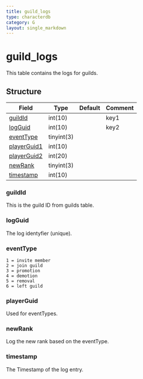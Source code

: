 ```yaml
---
title: guild_logs
type: characterdb
category: G
layout: single_markdown
---
```


# guild_logs
This table contains the logs for guilds.

## Structure

Field                      | Type       | Default | Comment
-------------------------- | ---------- | ------- | -------
[guildId](#guildId)        | int(10)    |         | key1
[logGuid](#logGuid)        | int(10)    |         | key2
[eventType](#eventType)    | tinyint(3) |         |        
[playerGuid1](#playerGuid) | int(10)    |         |        
[playerGuid2](#playerGuid) | int(20)    |         |        
[newRank](#newRank)        | tinyint(3) |         |        
[timestamp](#timestamp)    | int(10)    |         |        


### guildId

This is the guild ID from guilds table.

### logGuid

The log identyfier (unique).

### eventType

    1 = invite member
    2 = join guild
    3 = promotion
    4 = demotion
    5 = removal
    6 = left guild

### playerGuid

Used for eventTypes.

### newRank

Log the new rank based on the eventType.
    
### timestamp

The Timestamp of the log entry.